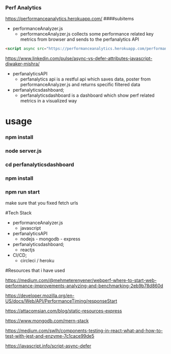 ### Perf Analytics
https://performanceanalytics.herokuapp.com/
####subitems
- performanceAnalyzer.js
	- performanceAnalyzer.js collects some performance related key metrics from browser and sends to the perfanalytics API
```html
<script async src="https://performanceanalytics.herokuapp.com/performanceAnalyzer.js"></script>
```
https://www.linkedin.com/pulse/async-vs-defer-attributes-javascript-diwaker-mishra/



- perfanalyticsAPI
	- perfanalytics api is a restful api which saves data, poster from performanceAnalyzer.js and returns specific filtered data
- perfanalyticsdashboard;
	- perfanalyticsdashboard is a dashboard which show perf related metrics in a visualized way


# usage

### npm install
### node server.js
### cd perfanalyticsdashboard
### npm install
### npm run start

make sure that you fixed fetch urls

#Tech Stack
- performanceAnalyzer.js
	- javascript
- perfanalyticsAPI
	- nodejs - mongodb - express
- perfanalyticsdashboard;
	- reactjs
- CI/CD;
	- circleci / heroku

#Resources that i have used

https://medium.com/@mehmeterenyener/webperf-where-to-start-web-performance-improvements-analyzing-and-benchmarking-2eb9b78d860d

https://developer.mozilla.org/en-US/docs/Web/API/PerformanceTiming/responseStart

https://attacomsian.com/blog/static-resources-express

https://www.mongodb.com/mern-stack

https://medium.com/swlh/components-testing-in-react-what-and-how-to-test-with-jest-and-enzyme-7c1cace99de5

https://javascript.info/script-async-defer


